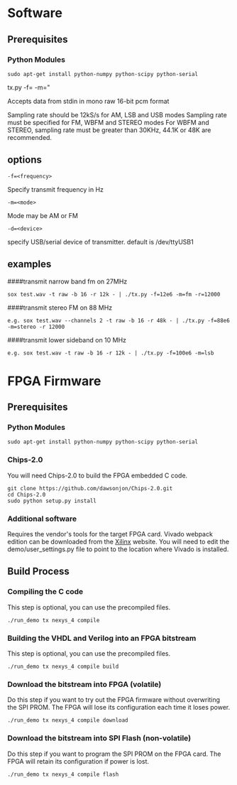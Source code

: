 Software
========

Prerequisites
-------------

### Python Modules

```
sudo apt-get install python-numpy python-scipy python-serial
```

tx.py -f=<frequency> -m=<mode>"

Accepts data from stdin in mono raw 16-bit pcm format

Sampling rate should be 12kS/s for AM, LSB and USB modes
Sampling rate must be specified for FM, WBFM and STEREO modes
For WBFM and STEREO, sampling rate must be greater than 30KHz,
44.1K or 48K are recommended.

options
-------

```
-f=<frequency>
```

Specify transmit frequency in Hz

```
-m=<mode>
```

Mode may be AM or FM

```
-d=<device>
```

specify USB/serial device of transmitter. default is /dev/ttyUSB1

examples
--------


####transmit narrow band fm on 27MHz 
```
sox test.wav -t raw -b 16 -r 12k - | ./tx.py -f=12e6 -m=fm -r=12000
```

####transmit stereo FM on 88 MHz
```
e.g. sox test.wav --channels 2 -t raw -b 16 -r 48k - | ./tx.py -f=88e6 -m=stereo -r 12000
```

####transmit lower sideband on 10 MHz
```
e.g. sox test.wav -t raw -b 16 -r 12k - | ./tx.py -f=100e6 -m=lsb
```

FPGA Firmware
=============

Prerequisites
-------------

### Python Modules

```
sudo apt-get install python-numpy python-scipy python-serial
```

### Chips-2.0
You will need Chips-2.0 to build the FPGA embedded C code.

```
git clone https://github.com/dawsonjon/Chips-2.0.git
cd Chips-2.0
sudo python setup.py install
```

### Additional software
Requires the vendor's tools for the target FPGA card. Vivado webpack edition
can be downloaded from the [Xilinx](www.xilinx.com) website. You will need to
edit the demo/user_settings.py file to point to the location where Vivado is
installed.

Build Process
-------------

### Compiling the C code
This step is optional, you can use the precompiled files.

```
./run_demo tx nexys_4 compile
```

### Building the VHDL and Verilog into an FPGA bitstream
This step is optional, you can use the precompiled files.

```
./run_demo tx nexys_4 compile build
```

### Download the bitstream into FPGA (volatile)
Do this step if you want to try out the FPGA firmware without overwriting the SPI PROM.
The FPGA will lose its configuration each time it loses power.

```
./run_demo tx nexys_4 compile download
```

### Download the bitstream into SPI Flash (non-volatile)
Do this step if you want to program the SPI PROM on the FPGA card.
The FPGA will retain its configuration if power is lost.

```
./run_demo tx nexys_4 compile flash
```
